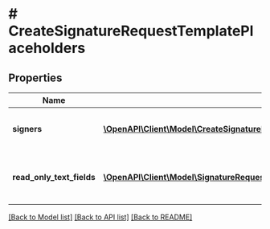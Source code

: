 # # CreateSignatureRequestTemplatePlaceholders

## Properties

Name | Type | Description | Notes
------------ | ------------- | ------------- | -------------
**signers** | [**\OpenAPI\Client\Model\CreateSignatureRequestTemplatePlaceholdersSignersInner[]**](CreateSignatureRequestTemplatePlaceholdersSignersInner.md) | Substituting data for placeholder signers. | [optional]
**read_only_text_fields** | [**\OpenAPI\Client\Model\SignatureRequestPlaceholderReadOnlyTextFieldSubstituteInput[]**](SignatureRequestPlaceholderReadOnlyTextFieldSubstituteInput.md) | Substituting data for placeholder read_only_text fields. | [optional]

[[Back to Model list]](../../README.md#models) [[Back to API list]](../../README.md#endpoints) [[Back to README]](../../README.md)
